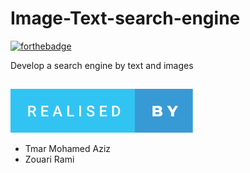 # Image-Text-search-engine
[![forthebadge](https://forthebadge.com/images/badges/built-with-love.svg)](https://forthebadge.com)

Develop a search engine by text and images
##
![This is an image ](/Frontend/realised-by.svg)
- Tmar Mohamed Aziz 
- Zouari Rami
